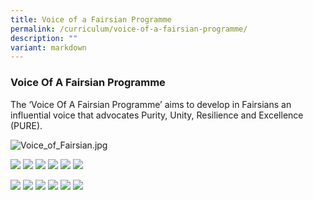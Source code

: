 ```yaml
---
title: Voice of a Fairsian Programme
permalink: /curriculum/voice-of-a-fairsian-programme/
description: ""
variant: markdown
---
```

### Voice Of A Fairsian Programme

The ‘Voice Of A Fairsian Programme’ aims to develop in Fairsians an influential voice that advocates Purity, Unity, Resilience and Excellence (PURE).

![Voice_of_Fairsian.jpg](/images/About%20Us/Voice_of_Fairsian.jpg)


  
![](/images/EL_Tier_1.jpg)
![](/images/Tier_1_2.jpg)
![](/images/EL_Tier_2.jpg)
![](/images/EL_Tier_2_2.jpg)
![](/images/EL_Tier_3.jpg)
![](/images/Tier_3_2.jpg)

![](/images/slide_10.jpg)
![](/images/slide_11.jpg)
![](/images/slide_12.jpg)
![](/images/slide_13.jpg)
![](/images/slide_14_a.jpg)
![](/images/slide_15.jpg)